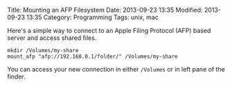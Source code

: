 Title: Mounting an AFP Filesystem
Date: 2013-09-23 13:35
Modified: 2013-09-23 13:35
Category: Programming
Tags: unix, mac

Here's a simple way to connect to an Apple Filing Protocol (AFP) based server and access shared files.

	mkdir /Volumes/my-share
	mount_afp "afp://192.168.0.1/folder/" /Volumes/my-share

You can access your new connection in either `/Volumes` or in left pane of the finder.
